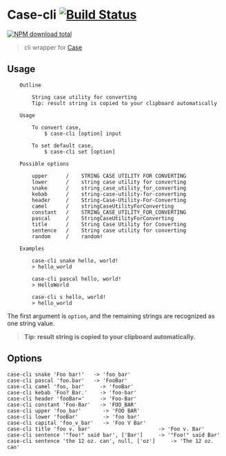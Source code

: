 # Case-cli [![Build Status](https://travis-ci.com/jopemachine/case-cli.svg?branch=main)](https://travis-ci.com/jopemachine/case-cli)

[![NPM download total](https://img.shields.io/npm/dt/case-cli)](http://badge.fury.io/js/case-cli)

> cli wrapper for [Case](https://github.com/nbubna/Case)

## Usage

```
    Outline

        String case utility for converting
        Tip: result string is copied to your clipboard automatically

    Usage

        To convert case,
            $ case-cli [option] input

        To set default case,
            $ case-cli set [option]

    Possible options

        upper      /    STRING CASE UTILITY FOR CONVERTING
        lower      /    string case utility for converting
        snake      /    string_case_utility_for_converting
        kebab      /    string-case-utility-for-converting
        header     /    String-Case-Utility-For-Converting
        camel      /    stringCaseUtilityForConverting
        constant   /    STRING_CASE_UTILITY_FOR_CONVERTING
        pascal     /    StringCaseUtilityForConverting
        title      /    String Case Utility for Converting
        sentence   /    String case utility for converting
        random     /    random!

    Examples

        case-cli snake hello, world!
        > hello_world

        case-cli pascal hello, world!
        > HelloWorld

        case-cli s hello, world!
        > hello_world
```

The first argument is `option`, and the remaining strings are recognized as one string value.

> **Tip: result string is copied to your clipboard automatically.**

## Options

```console
case-cli snake 'Foo bar!'   -> 'foo_bar'
case-cli pascal 'foo.bar'   -> 'FooBar'
case-cli camel 'foo, bar'     -> 'fooBar'
case-cli kebab 'Foo? Bar.'    -> 'foo-bar'
case-cli header 'fooBar='     -> 'Foo-Bar'
case-cli constant 'Foo-Bar'   -> 'FOO_BAR'
case-cli upper 'foo_bar'       -> 'FOO BAR'
case-cli lower 'fooBar'        -> 'foo bar'
case-cli capital 'foo_v_bar'   -> 'Foo V Bar'
case-cli title 'foo v. bar'                      -> 'Foo v. Bar'
case-cli sentence '"foo!" said bar', ['Bar']     -> '"Foo!" said Bar'
case-cli sentence 'the 12 oz. can', null, ['oz']     -> 'The 12 oz. can'
```

